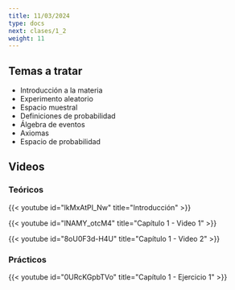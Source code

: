 ```yaml
---
title: 11/03/2024
type: docs
next: clases/1_2
weight: 11
---
```



## Temas a tratar

* Introducción a la materia
* Experimento aleatorio
* Espacio muestral
* Definiciones de probabilidad
* Álgebra de eventos
* Axiomas
* Espacio de probabilidad

## Videos

### Teóricos

{{< youtube id="lkMxAtPI_Nw" title="Introducción" >}}

{{< youtube id="lNAMY_otcM4" title="Capítulo 1 - Video 1" >}}

{{< youtube id="8oU0F3d-H4U" title="Capítulo 1 - Video 2" >}}


### Prácticos

{{< youtube id="0URcKGpbTVo" title="Capítulo 1 - Ejercicio 1" >}}





